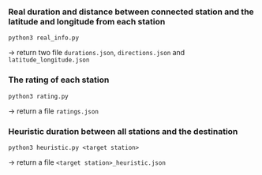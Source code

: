 ### Real duration and distance between connected station and the latitude and longitude from each station
``` 
python3 real_info.py
```
-> return two file ```durations.json```, ```directions.json``` and ```latitude_longitude.json```


### The rating of each station
```
python3 rating.py
```
-> return a file ```ratings.json```


### Heuristic duration between all stations and the destination
```
python3 heuristic.py <target station>
```
-> return a file ```<target station>_heuristic.json```
